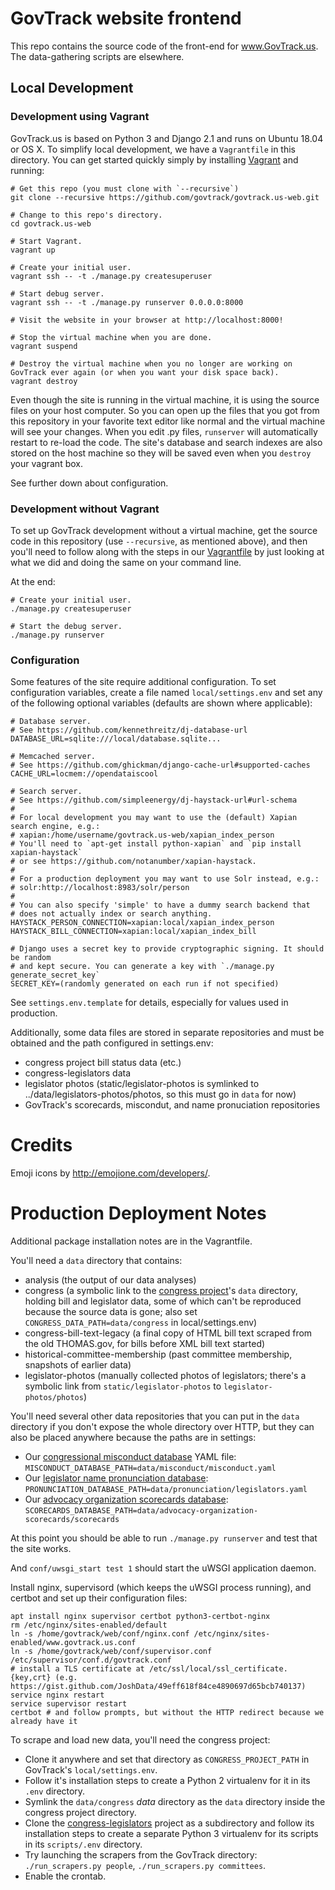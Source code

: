 GovTrack website frontend
=========================

This repo contains the source code of the front-end for www.GovTrack.us.
The data-gathering scripts are elsewhere.

Local Development
-----------------

### Development using Vagrant

GovTrack.us is based on Python 3 and Django 2.1 and runs on Ubuntu 18.04 or OS X. To simplify local development, we have a `Vagrantfile` in this directory. You can get started quickly simply by installing [Vagrant](https://www.vagrantup.com/) and running:

    # Get this repo (you must clone with `--recursive`)
    git clone --recursive https://github.com/govtrack/govtrack.us-web.git

    # Change to this repo's directory.
    cd govtrack.us-web

    # Start Vagrant.
    vagrant up

    # Create your initial user.
    vagrant ssh -- -t ./manage.py createsuperuser

    # Start debug server.
    vagrant ssh -- -t ./manage.py runserver 0.0.0.0:8000

    # Visit the website in your browser at http://localhost:8000!

    # Stop the virtual machine when you are done.
    vagrant suspend

    # Destroy the virtual machine when you no longer are working on GovTrack ever again (or when you want your disk space back).
    vagrant destroy

Even though the site is running in the virtual machine, it is using the source files on your host computer. So you can open up the files that you got from this repository in your favorite text editor like normal and the virtual machine will see your changes. When you edit .py files, `runserver` will automatically restart to re-load the code. The site's database and search indexes are also stored on the host machine so they will be saved even when you `destroy` your vagrant box.

See further down about configuration.

### Development without Vagrant

To set up GovTrack development without a virtual machine, get the source code in this repository (use `--recursive`, as mentioned above), and then you'll need to follow along with the steps in our [Vagrantfile](Vagrantfile) by just looking at what we did and doing the same on your command line.

At the end:

    # Create your initial user.
    ./manage.py createsuperuser

    # Start the debug server.
    ./manage.py runserver

### Configuration

Some features of the site require additional configuration. To set configuration variables, create a file named `local/settings.env` and set any of the following optional variables (defaults are shown where applicable):

    # Database server.
    # See https://github.com/kennethreitz/dj-database-url
    DATABASE_URL=sqlite:///local/database.sqlite...

    # Memcached server.
    # See https://github.com/ghickman/django-cache-url#supported-caches
    CACHE_URL=locmem://opendataiscool

    # Search server.
    # See https://github.com/simpleenergy/dj-haystack-url#url-schema
    #
    # For local development you may want to use the (default) Xapian search engine, e.g.:
    # xapian:/home/username/govtrack.us-web/xapian_index_person
    # You'll need to `apt-get install python-xapian` and `pip install xapian-haystack`
    # or see https://github.com/notanumber/xapian-haystack.
    #
    # For a production deployment you may want to use Solr instead, e.g.:
    # solr:http://localhost:8983/solr/person
    #
    # You can also specify 'simple' to have a dummy search backend that
    # does not actually index or search anything.
    HAYSTACK_PERSON_CONNECTION=xapian:local/xapian_index_person
    HAYSTACK_BILL_CONNECTION=xapian:local/xapian_index_bill

    # Django uses a secret key to provide cryptographic signing. It should be random
    # and kept secure. You can generate a key with `./manage.py generate_secret_key`
    SECRET_KEY=(randomly generated on each run if not specified)

See `settings.env.template` for details, especially for values used in production.

Additionally, some data files are stored in separate repositories and must be obtained and the path configured in settings.env:

* congress project bill status data (etc.)
* congress-legislators data
* legislator photos (static/legislator-photos is symlinked to ../data/legislators-photos/photos, so this must go in `data` for now)
* GovTrack's scorecards, miscondut, and name pronuciation repositories

# Credits

Emoji icons by http://emojione.com/developers/.

# Production Deployment Notes

Additional package installation notes are in the Vagrantfile.

You'll need a `data` directory that contains:

* analysis (the output of our data analyses)
* congress (a symbolic link to the [congress project](https://github.com/unitedstates/congress)'s `data` directory, holding bill and legislator data, some of which can't be reproduced because the source data is gone; also set `CONGRESS_DATA_PATH=data/congress` in local/settings.env)
* congress-bill-text-legacy (a final copy of HTML bill text scraped from the old THOMAS.gov, for bills before XML bill text started)
* historical-committee-membership (past committee membership, snapshots of earlier data)
* legislator-photos (manually collected photos of legislators; there's a symbolic link from `static/legislator-photos` to `legislator-photos/photos`)

You'll need several other data repositories that you can put in the `data` directory if you don't expose the whole directory over HTTP, but they can also be placed anywhere because the paths are in settings:

* Our [congressional misconduct database](https://github.com/govtrack/misconduct) YAML file: `MISCONDUCT_DATABASE_PATH=data/misconduct/misconduct.yaml`
* Our [legislator name pronunciation database](https://github.com/govtrack/pronunciation/): `PRONUNCIATION_DATABASE_PATH=data/pronunciation/legislators.yaml`
* Our [advocacy organization scorecards database](https://github.com/govtrack/advocacy-organization-scorecards): `SCORECARDS_DATABASE_PATH=data/advocacy-organization-scorecards/scorecards`

At this point you should be able to run `./manage.py runserver` and test that the site works.

And `conf/uwsgi_start test 1` should start the uWSGI application daemon.

Install nginx, supervisord (which keeps the uWSGI process running), and certbot and set up their configuration files:

    apt install nginx supervisor certbot python3-certbot-nginx
    rm /etc/nginx/sites-enabled/default
    ln -s /home/govtrack/web/conf/nginx.conf /etc/nginx/sites-enabled/www.govtrack.us.conf
    ln -s /home/govtrack/web/conf/supervisor.conf /etc/supervisor/conf.d/govtrack.conf
    # install a TLS certificate at /etc/ssl/local/ssl_certificate.{key,crt} (e.g. https://gist.github.com/JoshData/49eff618f84ce4890697d65bcb740137)
    service nginx restart
    service supervisor restart
    certbot # and follow prompts, but without the HTTP redirect because we already have it

To scrape and load new data, you'll need the congress project:

* Clone it anywhere and set that directory as `CONGRESS_PROJECT_PATH` in GovTrack's `local/settings.env`.
* Follow it's installation steps to create a Python 2 virtualenv for it in its `.env` directory.
* Symlink the `data/congress` _data_ directory as the `data` directory inside the congress project directory.
* Clone the [congress-legislators](https://github.com/unitedstates/congress-legislators/) project as a subdirectory and follow its installation steps to create a separate Python 3 virtualenv for its scripts in its `scripts/.env` directory.
* Try launching the scrapers from the GovTrack directory: `./run_scrapers.py people`, `./run_scrapers.py committees`.
* Enable the crontab.

